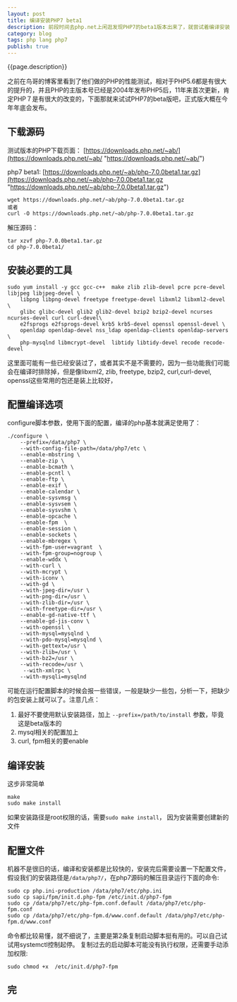 ```yaml
---
layout: post
title: 编译安装PHP7 beta1
description: 前段时间去php.net上闲逛发现PHP7的beta1版本出来了，就尝试着编译安装了一下
category: blog
tags: php lang php7
publish: true
---
```


{{page.description}}

之前在鸟哥的博客里看到了他们做的PHP的性能测试，相对于PHP5.6都是有很大的提升的，并且PHP的主版本号已经是2004年发布PHP5后，11年来首次更新，肯定PHP７是有很大的改变的，下面那就来试试PHP7的beta版吧，正式版大概在今年年底会发布。

## 下载源码 ##
测试版本的PHP下载页面： [https://downloads.php.net/~ab/](https://downloads.php.net/~ab/ "https://downloads.php.net/~ab/")

php7 beta1: [https://downloads.php.net/~ab/php-7.0.0beta1.tar.gz](https://downloads.php.net/~ab/php-7.0.0beta1.tar.gz "https://downloads.php.net/~ab/php-7.0.0beta1.tar.gz")

```
wget https://downloads.php.net/~ab/php-7.0.0beta1.tar.gz
或者
curl -O https://downloads.php.net/~ab/php-7.0.0beta1.tar.gz
```
解压源码： 

```
tar xzvf php-7.0.0beta1.tar.gz
cd php-7.0.0beta1/
```

## 安装必要的工具 ##

```
sudo yum install -y gcc gcc-c++  make zlib zlib-devel pcre pcre-devel  libjpeg libjpeg-devel \
	libpng libpng-devel freetype freetype-devel libxml2 libxml2-devel \
	glibc glibc-devel glib2 glib2-devel bzip2 bzip2-devel ncurses ncurses-devel curl curl-devel\
	e2fsprogs e2fsprogs-devel krb5 krb5-devel openssl openssl-devel \
	openldap openldap-devel nss_ldap openldap-clients openldap-servers \
	php-mysqlnd libmcrypt-devel  libtidy libtidy-devel recode recode-devel
```
这里面可能有一些已经安装过了，或者其实不是不需要的，因为一些功能我们可能会在编译时排除掉，但是像libxml2, zlib, freetype, bzip2, curl,curl-devel, openssl这些常用的包还是装上比较好，

## 配置编译选项 ##
configure脚本参数，使用下面的配置，编译的php基本就满足使用了：

```
./configure \
    --prefix=/data/php7 \
    --with-config-file-path=/data/php7/etc \
    --enable-mbstring \
    --enable-zip \
    --enable-bcmath \
    --enable-pcntl \
    --enable-ftp \
    --enable-exif \
    --enable-calendar \
    --enable-sysvmsg \
    --enable-sysvsem \
    --enable-sysvshm \
    --enable-opcache \
    --enable-fpm  \
    --enable-session \
    --enable-sockets \
    --enable-mbregex \
    --with-fpm-user=vagrant  \
    --with-fpm-group=nogroup \
    --enable-wddx \
    --with-curl \
    --with-mcrypt \
    --with-iconv \
    --with-gd \
    --with-jpeg-dir=/usr \
    --with-png-dir=/usr \
    --with-zlib-dir=/usr \
    --with-freetype-dir=/usr \
    --enable-gd-native-ttf \
    --enable-gd-jis-conv \
    --with-openssl \
    --with-mysql=mysqlnd \
    --with-pdo-mysql=mysqlnd \
    --with-gettext=/usr \
    --with-zlib=/usr \
    --with-bz2=/usr \
    --with-recode=/usr \
     --with-xmlrpc \
    --with-mysqli=mysqlnd
```
可能在运行配置脚本的时候会报一些错误，一般是缺少一些包，分析一下，把缺少的包安装上就可以了。注意几点：

1. 最好不要使用默认安装路径，加上 ```--prefix=/path/to/install``` 参数，毕竟这是beta版本的
2. mysql相关的配置加上
3. curl, fpm相关的要enable

## 编译安装 ##
这步非常简单

```
make
sudo make install
```
如果安装路径是root权限的话，需要```sudo make install```， 因为安装需要创建新的文件

## 配置文件 ##
机器不是很旧的话，编译和安装都是比较快的，安装完后需要设置一下配置文件，假设我们的安装路径是```/data/php7/```，在php7源码的解压目录运行下面的命令:

```
sudo cp php.ini-production /data/php7/etc/php.ini
sudo cp sapi/fpm/init.d.php-fpm /etc/init.d/php7-fpm
sudo cp /data/php7/etc/php-fpm.conf.default /data/php7/etc/php-fpm.conf
sudo cp /data/php7/etc/php-fpm.d/www.conf.default /data/php7/etc/php-fpm.d/www.conf
```
命令都比较易懂，就不细说了，主要是第2条复制启动脚本挺有用的。可以自己试试用systemctl控制起停。
复制过去的启动脚本可能没有执行权限，还需要手动添加权限:

```
sudo chmod +x  /etc/init.d/php7-fpm
```

## 完 ##